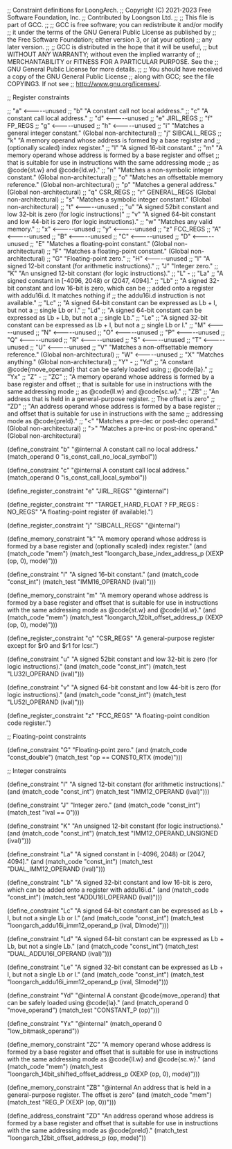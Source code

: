 ;; Constraint definitions for LoongArch.
;; Copyright (C) 2021-2023 Free Software Foundation, Inc.
;; Contributed by Loongson Ltd.
;;
;; This file is part of GCC.
;;
;; GCC is free software; you can redistribute it and/or modify
;; it under the terms of the GNU General Public License as published by
;; the Free Software Foundation; either version 3, or (at your option)
;; any later version.
;;
;; GCC is distributed in the hope that it will be useful,
;; but WITHOUT ANY WARRANTY; without even the implied warranty of
;; MERCHANTABILITY or FITNESS FOR A PARTICULAR PURPOSE.  See the
;; GNU General Public License for more details.
;;
;; You should have received a copy of the GNU General Public License
;; along with GCC; see the file COPYING3.  If not see
;; <http://www.gnu.org/licenses/>.

;; Register constraints

;; "a" <-----unused
;; "b" "A constant call not local address."
;; "c" "A constant call local address."
;; "d" <-----unused
;; "e" JIRL_REGS
;; "f" FP_REGS
;; "g" <-----unused
;; "h" <-----unused
;; "i" "Matches a general integer constant." (Global non-architectural)
;; "j" SIBCALL_REGS
;; "k" "A memory operand whose address is formed by a base register and
;;      (optionally scaled) index register."
;; "l" "A signed 16-bit constant."
;; "m" "A memory operand whose address is formed by a base register and offset
;;      that is suitable for use in instructions with the same addressing mode
;;      as @code{st.w} and @code{ld.w}."
;; "n" "Matches a non-symbolic integer constant." (Global non-architectural)
;; "o" "Matches an offsettable memory reference." (Global non-architectural)
;; "p" "Matches a general address." (Global non-architectural)
;; "q" CSR_REGS
;; "r" GENERAL_REGS (Global non-architectural)
;; "s" "Matches a symbolic integer constant." (Global non-architectural)
;; "t" <-----unused
;; "u" "A signed 52bit constant and low 32-bit is zero (for logic instructions)"
;; "v" "A signed 64-bit constant and low 44-bit is zero (for logic instructions)."
;; "w" "Matches any valid memory."
;; "x" <-----unused
;; "y" <-----unused
;; "z" FCC_REGS
;; "A" <-----unused
;; "B" <-----unused
;; "C" <-----unused
;; "D" <-----unused
;; "E" "Matches a floating-point constant." (Global non-architectural)
;; "F" "Matches a floating-point constant." (Global non-architectural)
;; "G" "Floating-point zero."
;; "H" <-----unused
;; "I" "A signed 12-bit constant (for arithmetic instructions)."
;; "J" "Integer zero."
;; "K" "An unsigned 12-bit constant (for logic instructions)."
;; "L" -
;;     "La"
;;	 "A signed constant in [-4096, 2048) or (2047, 4094]."
;;     "Lb"
;;	 "A signed 32-bit constant and low 16-bit is zero, which can be
;;	  added onto a register with addu16i.d.  It matches nothing if
;;	  the addu16i.d instruction is not available."
;;     "Lc"
;;	 "A signed 64-bit constant can be expressed as Lb + I, but not a
;;	  single Lb or I."
;;     "Ld"
;;	 "A signed 64-bit constant can be expressed as Lb + Lb, but not a
;;	  single Lb."
;;     "Le"
;;	 "A signed 32-bit constant can be expressed as Lb + I, but not a
;;	  single Lb or I."
;; "M" <-----unused
;; "N" <-----unused
;; "O" <-----unused
;; "P" <-----unused
;; "Q" <-----unused
;; "R" <-----unused
;; "S" <-----unused
;; "T" <-----unused
;; "U" <-----unused
;; "V" "Matches a non-offsettable memory reference." (Global non-architectural)
;; "W" <-----unused
;; "X" "Matches anything." (Global non-architectural)
;; "Y" -
;;    "Yd"
;;       "A constant @code{move_operand} that can be safely loaded using
;;	  @code{la}."
;;    "Yx"
;; "Z" -
;;    "ZC"
;;      "A memory operand whose address is formed by a base register and offset
;;       that is suitable for use in instructions with the same addressing mode
;;       as @code{ll.w} and @code{sc.w}."
;;    "ZB"
;;      "An address that is held in a general-purpose register.
;;      The offset is zero"
;;    "ZD"
;;	"An address operand whose address is formed by a base register
;;	 and offset that is suitable for use in instructions with the same
;;	 addressing mode as @code{preld}."
;; "<" "Matches a pre-dec or post-dec operand." (Global non-architectural)
;; ">" "Matches a pre-inc or post-inc operand." (Global non-architectural)

(define_constraint "b"
  "@internal
   A constant call no local address."
  (match_operand 0 "is_const_call_no_local_symbol"))

(define_constraint "c"
  "@internal
   A constant call local address."
  (match_operand 0 "is_const_call_local_symbol"))

(define_register_constraint "e" "JIRL_REGS"
  "@internal")

(define_register_constraint "f" "TARGET_HARD_FLOAT ? FP_REGS : NO_REGS"
  "A floating-point register (if available).")

(define_register_constraint "j" "SIBCALL_REGS"
  "@internal")

(define_memory_constraint "k"
  "A memory operand whose address is formed by a base register and (optionally scaled)
   index register."
  (and (match_code "mem")
       (match_test "loongarch_base_index_address_p (XEXP (op, 0), mode)")))

(define_constraint "l"
"A signed 16-bit constant."
(and (match_code "const_int")
     (match_test "IMM16_OPERAND (ival)")))

(define_memory_constraint "m"
  "A memory operand whose address is formed by a base register and offset
   that is suitable for use in instructions with the same addressing mode
   as @code{st.w} and @code{ld.w}."
  (and (match_code "mem")
       (match_test "loongarch_12bit_offset_address_p (XEXP (op, 0), mode)")))

(define_register_constraint "q" "CSR_REGS"
  "A general-purpose register except for $r0 and $r1 for lcsr.")

(define_constraint "u"
  "A signed 52bit constant and low 32-bit is zero (for logic instructions)."
  (and (match_code "const_int")
       (match_test "LU32I_OPERAND (ival)")))

(define_constraint "v"
  "A signed 64-bit constant and low 44-bit is zero (for logic instructions)."
  (and (match_code "const_int")
       (match_test "LU52I_OPERAND (ival)")))

(define_register_constraint "z" "FCC_REGS"
  "A floating-point condition code register.")

;; Floating-point constraints

(define_constraint "G"
  "Floating-point zero."
  (and (match_code "const_double")
       (match_test "op == CONST0_RTX (mode)")))

;; Integer constraints

(define_constraint "I"
  "A signed 12-bit constant (for arithmetic instructions)."
  (and (match_code "const_int")
       (match_test "IMM12_OPERAND (ival)")))

(define_constraint "J"
  "Integer zero."
  (and (match_code "const_int")
       (match_test "ival == 0")))

(define_constraint "K"
  "An unsigned 12-bit constant (for logic instructions)."
  (and (match_code "const_int")
       (match_test "IMM12_OPERAND_UNSIGNED (ival)")))

(define_constraint "La"
  "A signed constant in [-4096, 2048) or (2047, 4094]."
  (and (match_code "const_int")
       (match_test "DUAL_IMM12_OPERAND (ival)")))

(define_constraint "Lb"
  "A signed 32-bit constant and low 16-bit is zero, which can be added
   onto a register with addu16i.d."
  (and (match_code "const_int")
       (match_test "ADDU16I_OPERAND (ival)")))

(define_constraint "Lc"
  "A signed 64-bit constant can be expressed as Lb + I, but not a single Lb
   or I."
  (and (match_code "const_int")
       (match_test "loongarch_addu16i_imm12_operand_p (ival, DImode)")))

(define_constraint "Ld"
  "A signed 64-bit constant can be expressed as Lb + Lb, but not a single
   Lb."
  (and (match_code "const_int")
       (match_test "DUAL_ADDU16I_OPERAND (ival)")))

(define_constraint "Le"
  "A signed 32-bit constant can be expressed as Lb + I, but not a single Lb
   or I."
  (and (match_code "const_int")
       (match_test "loongarch_addu16i_imm12_operand_p (ival, SImode)")))

(define_constraint "Yd"
  "@internal
   A constant @code{move_operand} that can be safely loaded using
   @code{la}."
  (and (match_operand 0 "move_operand")
       (match_test "CONSTANT_P (op)")))

(define_constraint "Yx"
   "@internal"
   (match_operand 0 "low_bitmask_operand"))

(define_memory_constraint "ZC"
  "A memory operand whose address is formed by a base register and offset
   that is suitable for use in instructions with the same addressing mode
   as @code{ll.w} and @code{sc.w}."
  (and (match_code "mem")
       (match_test "loongarch_14bit_shifted_offset_address_p (XEXP (op, 0), mode)")))

(define_memory_constraint "ZB"
  "@internal
  An address that is held in a general-purpose register.
  The offset is zero"
  (and (match_code "mem")
       (match_test "REG_P (XEXP (op, 0))")))

(define_address_constraint "ZD"
  "An address operand whose address is formed by a base register
   and offset that is suitable for use in instructions with the same
   addressing mode as @code{preld}."
   (match_test "loongarch_12bit_offset_address_p (op, mode)"))

